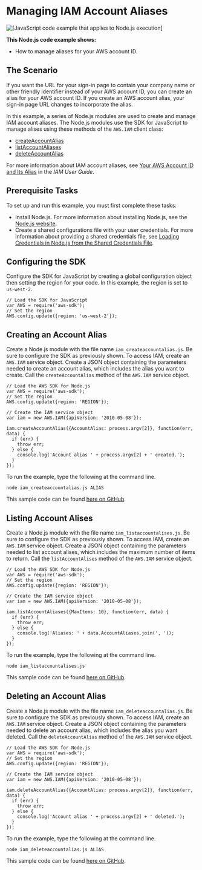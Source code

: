 # Managing IAM Account Aliases<a name="iam-examples-account-alises"></a>

![\[JavaScript code example that applies to Node.js execution\]](http://docs.aws.amazon.com/sdk-for-javascript/v2/developer-guide/images/nodeicon.png)

**This Node\.js code example shows:**
+ How to manage aliases for your AWS account ID\.

## The Scenario<a name="iam-examples-account-alises-scenario"></a>

If you want the URL for your sign\-in page to contain your company name or other friendly identifier instead of your AWS account ID, you can create an alias for your AWS account ID\. If you create an AWS account alias, your sign\-in page URL changes to incorporate the alias\.

In this example, a series of Node\.js modules are used to create and manage IAM account aliases\. The Node\.js modules use the SDK for JavaScript to manage alises using these methods of the `AWS.IAM` client class:
+ [createAccountAlias](https://docs.aws.amazon.com/AWSJavaScriptSDK/latest/AWS/IAM.html#createAccountAlias-property)
+ [listAccountAliases](https://docs.aws.amazon.com/AWSJavaScriptSDK/latest/AWS/IAM.html#listAccountAliases-property)
+ [deleteAccountAlias](https://docs.aws.amazon.com/AWSJavaScriptSDK/latest/AWS/IAM.html#deleteAccountAlias-property)

For more information about IAM account aliases, see [Your AWS Account ID and Its Alias](https://docs.aws.amazon.com/IAM/latest/UserGuide/console_account-alias.html) in the *IAM User Guide*\.

## Prerequisite Tasks<a name="iam-examples-account-alises-prerequisites"></a>

To set up and run this example, you must first complete these tasks:
+ Install Node\.js\. For more information about installing Node\.js, see the [Node\.js website](https://nodejs.org)\.
+ Create a shared configurations file with your user credentials\. For more information about providing a shared credentials file, see [Loading Credentials in Node\.js from the Shared Credentials File](loading-node-credentials-shared.md)\.

## Configuring the SDK<a name="iam-examples-account-alises-configure-sdk"></a>

Configure the SDK for JavaScript by creating a global configuration object then setting the region for your code\. In this example, the region is set to `us-west-2`\.

```
// Load the SDK for JavaScript
var AWS = require('aws-sdk');
// Set the region 
AWS.config.update({region: 'us-west-2'});
```

## Creating an Account Alias<a name="iam-examples-account-alises-creating"></a>

Create a Node\.js module with the file name `iam_createaccountalias.js`\. Be sure to configure the SDK as previously shown\. To access IAM, create an `AWS.IAM` service object\. Create a JSON object containing the parameters needed to create an account alias, which includes the alias you want to create\. Call the `createAccountAlias` method of the `AWS.IAM` service object\.

```
// Load the AWS SDK for Node.js
var AWS = require('aws-sdk');
// Set the region 
AWS.config.update({region: 'REGION'});

// Create the IAM service object
var iam = new AWS.IAM({apiVersion: '2010-05-08'});

iam.createAccountAlias({AccountAlias: process.argv[2]}, function(err, data) {
  if (err) {
    throw err;
  } else {
    console.log('Account alias ' + process.argv[2] + ' created.');
  }
});
```

To run the example, type the following at the command line\.

```
node iam_createaccountalias.js ALIAS
```

This sample code can be found [here on GitHub](https://github.com/awsdocs/aws-doc-sdk-examples/blob/master/javascript/example_code/iam/iam_createaccountalias.js)\.

## Listing Account Alises<a name="iam-examples-account-alises-listing"></a>

Create a Node\.js module with the file name `iam_listaccountalises.js`\. Be sure to configure the SDK as previously shown\. To access IAM, create an `AWS.IAM` service object\. Create a JSON object containing the parameters needed to list account alises, which includes the maximum number of items to return\. Call the `listAccountAlises` method of the `AWS.IAM` service object\.

```
// Load the AWS SDK for Node.js
var AWS = require('aws-sdk');
// Set the region 
AWS.config.update({region: 'REGION'});

// Create the IAM service object
var iam = new AWS.IAM({apiVersion: '2010-05-08'});

iam.listAccountAliases({MaxItems: 10}, function(err, data) {
  if (err) {
    throw err;
  } else {
    console.log('Aliases: ' + data.AccountAliases.join(', '));
  }
});
```

To run the example, type the following at the command line\.

```
node iam_listaccountalises.js
```

This sample code can be found [here on GitHub](https://github.com/awsdocs/aws-doc-sdk-examples/blob/master/javascript/example_code/iam/iam_listaccountalises.js)\.

## Deleting an Account Alias<a name="iam-examples-account-alises-deleting"></a>

Create a Node\.js module with the file name `iam_deleteaccountalias.js`\. Be sure to configure the SDK as previously shown\. To access IAM, create an `AWS.IAM` service object\. Create a JSON object containing the parameters needed to delete an account alias, which includes the alias you want deleted\. Call the `deleteAccountAlias` method of the `AWS.IAM` service object\.

```
// Load the AWS SDK for Node.js
var AWS = require('aws-sdk');
// Set the region 
AWS.config.update({region: 'REGION'});

// Create the IAM service object
var iam = new AWS.IAM({apiVersion: '2010-05-08'});

iam.deleteAccountAlias({AccountAlias: process.argv[2]}, function(err, data) {
  if (err) {
    throw err;
  } else {
    console.log('Account alias ' + process.argv[2] + ' deleted.');
  }
});
```

To run the example, type the following at the command line\.

```
node iam_deleteaccountalias.js ALIAS
```

This sample code can be found [here on GitHub](https://github.com/awsdocs/aws-doc-sdk-examples/blob/master/javascript/example_code/iam/iam_deleteaccountalias.js)\.